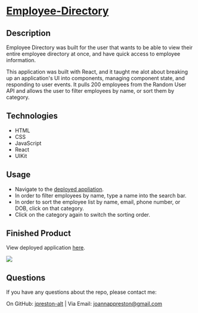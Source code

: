 # [Employee-Directory](https://jpreston-alt.github.io/React-Employee-Directory/)

## Description
Employee Directory was built for the user that wants to be able to view their entire employee directory at once, and have quick access to employee information.

This application was built with React, and it taught me alot about breaking up an application's UI into components, managing component state, and responding to user events. It pulls 200 employees from the Random User API and allows the user to filter employees by name, or sort them by category.

## Technologies
* HTML
* CSS
* JavaScript
* React
* UIKit

## Usage
* Navigate to the [deployed appliation](https://jpreston-alt.github.io/React-Employee-Directory/).
* In order to filter employees by name, type a name into the search bar.
* In order to sort the employee list by name, email, phone number, or DOB, click on that category.
* Click on the category again to switch the sorting order.

## Finished Product
View deployed application [here](https://jpreston-alt.github.io/React-Employee-Directory/).<br>

![](/public/images/employee-directory.gif)

## Questions
​If you have any questions about the repo, please contact me:

On GitHub: [jpreston-alt](https://github.com/jpreston-alt) | Via Email: joannappreston@gmail.com